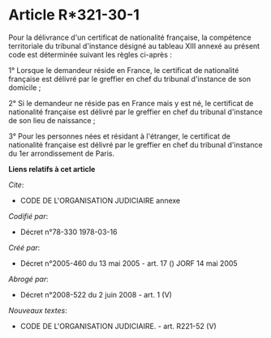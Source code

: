 # Article R*321-30-1

Pour la délivrance d'un certificat de nationalité française, la compétence territoriale du tribunal d'instance désigné au
tableau XIII annexé au présent code est déterminée suivant les règles ci-après :

1° Lorsque le demandeur réside en France, le certificat de nationalité française est délivré par le greffier en chef du
tribunal d'instance de son domicile ;

2° Si le demandeur ne réside pas en France mais y est né, le certificat de nationalité française est délivré par le greffier
en chef du tribunal d'instance de son lieu de naissance ;

3° Pour les personnes nées et résidant à l'étranger, le certificat de nationalité française est délivré par le greffier en
chef du tribunal d'instance du 1er arrondissement de Paris.

**Liens relatifs à cet article**

_Cite_:

  - CODE DE L'ORGANISATION JUDICIAIRE annexe

_Codifié par_:

  - Décret n°78-330 1978-03-16

_Créé par_:

  - Décret n°2005-460 du 13 mai 2005 - art. 17 () JORF 14 mai 2005

_Abrogé par_:

  - Décret n°2008-522 du 2 juin 2008 - art. 1 (V)

_Nouveaux textes_:

  - CODE DE L'ORGANISATION JUDICIAIRE. - art. R221-52 (V)
